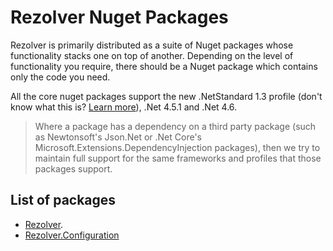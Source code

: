 ﻿# Rezolver Nuget Packages

Rezolver is primarily distributed as a suite of Nuget packages whose functionality stacks one on top of another.
Depending on the level of functionality you require, there should be a Nuget package which contains only the code you need.

All the core nuget packages support the new .NetStandard 1.3 profile (don't know what this is? [Learn more](https://github.com/dotnet/corefx/blob/master/Documentation/architecture/net-platform-standard.md)), .Net 4.5.1 and .Net 4.6.

> Where a package has a dependency on a third party package (such as Newtonsoft's Json.Net or .Net Core's Microsoft.Extensions.DependencyInjection packages),
> then we try to maintain full support for the same frameworks and profiles that those packages support.

## List of packages

- [Rezolver](rezolver.md).
- [Rezolver.Configuration](rezolver.configuration.md)
